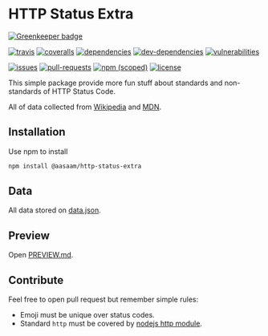 # HTTP Status Extra

[![Greenkeeper badge](https://badges.greenkeeper.io/aasaam/http-status-extra.svg)](https://greenkeeper.io/)

[![travis](https://img.shields.io/travis/aasaam/http-status-extra.svg)](https://travis-ci.org/aasaam/http-status-extra)
[![coveralls](https://img.shields.io/coveralls/github/aasaam/http-status-extra.svg)](https://coveralls.io/github/aasaam/http-status-extra)
[![dependencies](https://img.shields.io/david/aasaam/http-status-extra.svg)](https://david-dm.org/aasaam/http-status-extra)
[![dev-dependencies](https://img.shields.io/david/dev/aasaam/http-status-extra.svg)](https://david-dm.org/aasaam/http-status-extra?type=dev)
[![vulnerabilities](https://img.shields.io/snyk/vulnerabilities/github/aasaam/http-status-extra.svg)](https://snyk.io/test/github/aasaam/http-status-extra)

[![issues](https://img.shields.io/github/issues/aasaam/http-status-extra.svg)](https://github.com/aasaam/http-status-extra/issues)
[![pull-requests](https://img.shields.io/github/issues-pr/aasaam/http-status-extra.svg)](https://github.com/aasaam/http-status-extra/pulls)
[![npm (scoped)](https://img.shields.io/npm/v/@aasaam/http-status-extra.svg)](https://www.npmjs.com/package/@aasaam/http-status-extra)
[![license](https://img.shields.io/github/license/aasaam/http-status-extra.svg)](./LICENSE)

This simple package provide more fun stuff about standards and non-standards of HTTP Status Code.

All of data collected from [Wikipedia](https://en.wikipedia.org/wiki/List_of_HTTP_status_codes) and [MDN](https://developer.mozilla.org/en-US/docs/Web/HTTP/Status).

## Installation

Use npm to install

```bash
npm install @aasaam/http-status-extra
```

## Data

All data stored on [data.json](./data.json).

## Preview

Open [PREVIEW.md](./PREVIEW.md).

## Contribute

Feel free to open pull request but remember simple rules:

* Emoji must be unique over status codes.
* Standard `http` must be covered by [nodejs http module](https://nodejs.org/api/http.html#http_http_status_codes).
